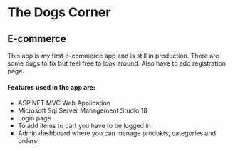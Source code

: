 # The Dogs Corner

## E-commerce

This app is my first e-commerce app and is still in production.
There are some bugs to fix but feel free to look around. 
Also have to add registration page.

#### Features used in the app are:

* ASP.NET MVC Web Application
* Microsoft Sql Server Management Studio 18
* Login page
* To add items to cart you have to be logged in
* Admin dashboard where you can manage produkts, categories and orders

